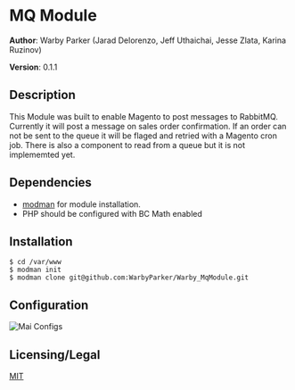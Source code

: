 # MQ Module

**Author**: Warby Parker (Jarad Delorenzo, Jeff Uthaichai, Jesse Zlata, Karina Ruzinov)

**Version**: 0.1.1

## Description

This Module was built to enable Magento to post messages to RabbitMQ. Currently it will post a message on sales order confirmation.
If an order can not be sent to the queue it will be flaged and retried with a Magento cron job.
There is also a component to read from a queue but it is not implememted yet.

## Dependencies 

- [modman](https://github.com/colinmollenhour/modman) for module installation.
- PHP should be configured with BC Math enabled

## Installation

    $ cd /var/www                                         
    $ modman init                                         
    $ modman clone git@github.com:WarbyParker/Warby_MqModule.git

## Configuration

![Mai Configs](http://i.imgur.com/Pi95aeI.png)

## Licensing/Legal

[MIT](http://opensource.org/licenses/MIT)
